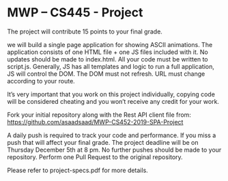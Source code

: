 # MWP – CS445 - Project
The project will contribute 15 points to your final grade.
  
we  will build a single page application for showing ASCII animations. The application consists of one HTML file + one JS files included with it. No updates should be made to index.html. All your code must be written to script.js. Generally, JS has all templates and logic to run a full application, JS will control the DOM. The DOM must not refresh. URL must change according to your route.  
  
It’s very important that you work on this project individually, copying code will be considered cheating and you won’t receive any credit for your work.  
  
Fork your initial repository along with the Rest API client file from:  https://github.com/asaadsaad/MWP-CS452-2019-SPA-Project  
  
A daily push is required to track your code and performance. If you miss a push that will affect your final grade. 
The project deadline will be on Thursday December 5th at 8 pm. No further pushes should be made to your repository. Perform one Pull Request to the original repository.  

Please refer to project-specs.pdf for more details.

